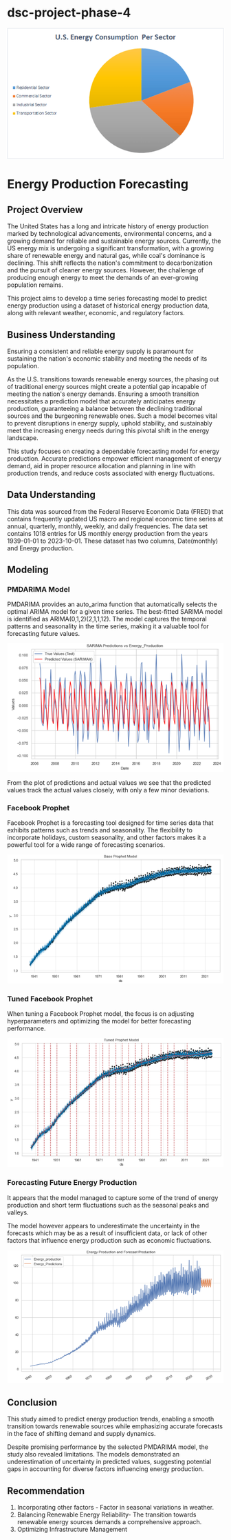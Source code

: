 # dsc-project-phase-4

![Example Image](./images/us-energy-chart.png)

# Energy Production Forecasting
## Project Overview
The United States has a long and intricate history of energy production marked by technological advancements, environmental concerns, and a growing demand for reliable and sustainable energy sources.
Currently, the US energy mix is undergoing a significant transformation, with a growing share of renewable energy and natural gas, while coal's dominance is declining. This shift reflects the nation's commitment to decarbonization and the pursuit of cleaner energy sources. However, the challenge of producing enough energy to meet the demands of an ever-growing population remains.

This project aims to develop a time series forecasting model to predict energy production using a dataset of historical energy production data, along with relevant weather, economic, and regulatory factors.

## Business Understanding
Ensuring a consistent and reliable energy supply is paramount for sustaining the nation's economic stability and meeting the needs of its population.

As the U.S. transitions towards renewable energy sources, the phasing out of traditional energy sources might create a potential gap incapable of meeting the nation's energy demands. Ensuring a smooth transition necessitates a prediction model that accurately anticipates energy production, guaranteeing a balance between the declining traditional sources and the burgeoning renewable ones. Such a model becomes vital to prevent disruptions in energy supply, uphold stability, and sustainably meet the increasing energy needs during this pivotal shift in the energy landscape.

This study focuses on creating a dependable forecasting model for energy production. Accurate predictions empower efficient management of energy demand, aid in proper resource allocation and planning in line with production trends, and reduce costs associated with energy fluctuations.

## Data Understanding
This data was sourced from the Federal Reserve Economic Data (FRED) that contains frequently updated US macro and regional economic time series at annual, quarterly, monthly, weekly, and daily frequencies.
The data set contains 1018 entries for US monthly energy production from the years 1939-01-01 to 2023-10-01. These dataset has two columns, Date(monthly) and Energy production.

## Modeling

### PMDARIMA Model
PMDARIMA provides an auto_arima function that automatically selects the optimal ARIMA model for a given time series. The best-fitted SARIMA model is identified as ARIMA(0,1,2)(2,1,1,12). The model captures the temporal patterns and seasonality in the time series, making it a valuable tool for forecasting future values.

![Example Image](./images/PMDarima.PNG)

From the plot of predictions and actual values we see that the predicted values track the actual values closely, with only a few minor deviations. 

### Facebook Prophet
Facebook Prophet is a forecasting tool designed for time series data that exhibits patterns such as trends and seasonality. The flexibility to incorporate holidays, custom seasonality, and other factors makes it a powerful tool for a wide range of forecasting scenarios.

![Example Image](./images/fb.PNG)

### Tuned Facebook Prophet
When tuning a Facebook Prophet model, the focus is on adjusting hyperparameters and optimizing the model for better forecasting performance. 

![Example Image](./images/fb_tuned.PNG)

### Forecasting Future Energy Production
It appears that the model managed to capture some of the trend of energy production and short term fluctuations such as the seasonal peaks and valleys.

The model however appears to underestimate the uncertainty in the forecasts which may be as a result of insufficient data, or lack of other factors that influence energy production such as economic fluctuations.

![Example Image](./images/Forecast.PNG)

## Conclusion
This study aimed to predict energy production trends, enabling a smooth transition towards renewable sources while emphasizing accurate forecasts in the face of shifting demand and supply dynamics.

Despite promising performance by the selected PMDARIMA model, the study also revealed limitations. The models demonstrated an underestimation of uncertainty in predicted values, suggesting potential gaps in accounting for diverse factors influencing energy production.

## Recommendation
1. Incorporating other factors - Factor in seasonal variations in weather.
2. Balancing Renewable Energy Reliability- The transition towards renewable energy sources demands a comprehensive approach.
3. Optimizing Infrastructure Management